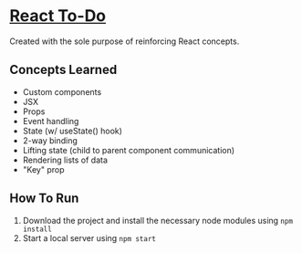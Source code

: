 # [React To-Do](https://react-to-do.trevorleeman.com)

Created with the sole purpose of reinforcing React concepts.

## Concepts Learned

- Custom components
- JSX
- Props
- Event handling
- State (w/ useState() hook)
- 2-way binding
- Lifting state (child to parent component communication)
- Rendering lists of data
- "Key" prop

## How To Run

1. Download the project and install the necessary node modules using `npm install`
2. Start a local server using `npm start`
